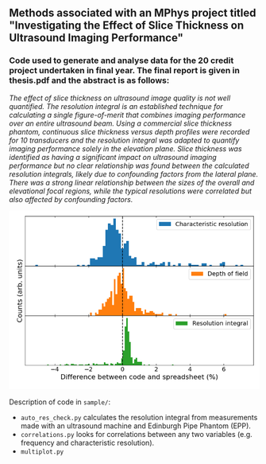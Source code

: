 ## Methods associated with an MPhys project titled "Investigating the Effect of Slice Thickness on Ultrasound Imaging Performance"

### Code used to generate and analyse data for the 20 credit project undertaken in final year. The final report is given in thesis.pdf and the abstract is as follows:

*The effect of slice thickness on ultrasound image quality is not well quantified. The resolution integral is an established technique for calculating a single figure-of-merit that combines imaging performance over an entire ultrasound beam. Using a commercial slice thickness phantom, continuous slice thickness versus depth profiles were recorded for 10 transducers and the resolution integral was adapted to quantify imaging performance solely in the elevation plane. Slice thickness was identified as having a significant impact on ultrasound imaging performance but no clear relationship was found between the calculated resolution integrals, likely due to confounding factors from the lateral plane. There was a strong linear relationship between the sizes of the overall and elevational focal regions, while the typical resolutions were correlated but also affected by confounding factors.*

![The performance of the code in .](nice_results/codehists.png)

Description of code in `sample/`:
* `auto_res_check.py` calculates the resolution integral from measurements made with an ultrasound machine and Edinburgh Pipe Phantom (EPP).
* `correlations.py` looks for correlations between any two variables (e.g. frequency and characteristic resolution).
* `multiplot.py` 